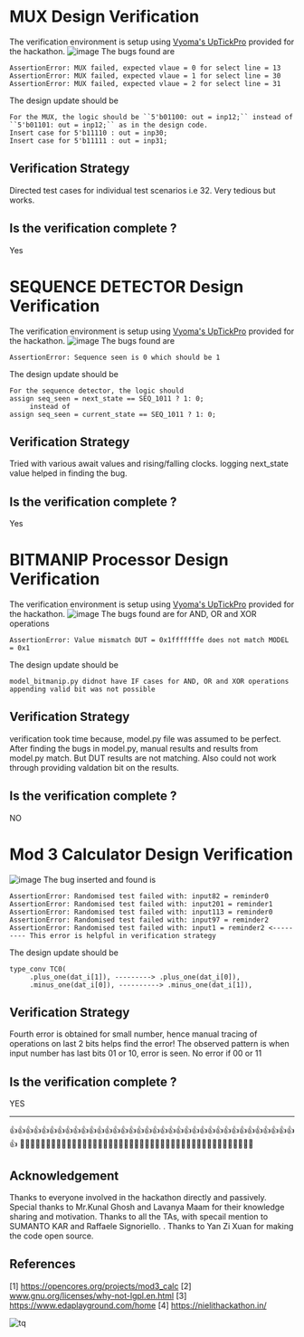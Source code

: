 # MUX Design Verification
The verification environment is setup using [Vyoma's UpTickPro](https://vyomasystems.com) provided for the hackathon.
![image](https://user-images.githubusercontent.com/16399079/181467080-eeef2b92-83e4-4c00-98b9-0b3b5827a140.png)
The bugs found are
```
AssertionError: MUX failed, expected vlaue = 0 for select line = 13
AssertionError: MUX failed, expected vlaue = 1 for select line = 30
AssertionError: MUX failed, expected vlaue = 2 for select line = 31
```
The design update should be
```
For the MUX, the logic should be ``5'b01100: out = inp12;`` instead of ``5'b01101: out = inp12;`` as in the design code.
Insert case for 5'b11110 : out = inp30;
Insert case for 5'b11111 : out = inp31;
```
## Verification Strategy
Directed test cases for individual test scenarios i.e 32. Very tedious but works.
## Is the verification complete ?
Yes

# SEQUENCE DETECTOR Design Verification
The verification environment is setup using [Vyoma's UpTickPro](https://vyomasystems.com) provided for the hackathon.
![image](https://user-images.githubusercontent.com/16399079/181604945-1f3293b7-65a3-4af3-83cc-a7f5ea35360c.png)
The bugs found are
```
AssertionError: Sequence seen is 0 which should be 1
```
The design update should be
```
For the sequence detector, the logic should 
assign seq_seen = next_state == SEQ_1011 ? 1: 0;
     instead of 
assign seq_seen = current_state == SEQ_1011 ? 1: 0;
```
## Verification Strategy
Tried with various await values and rising/falling clocks. logging next_state value helped in finding the bug.
## Is the verification complete ?
Yes

# BITMANIP Processor Design Verification
The verification environment is setup using [Vyoma's UpTickPro](https://vyomasystems.com) provided for the hackathon.
![image](https://user-images.githubusercontent.com/16399079/181800108-90fad127-f8e5-4d4b-8614-f6cb5d300edd.png)
The bugs found are for AND, OR and XOR operations
```
AssertionError: Value mismatch DUT = 0x1fffffffe does not match MODEL = 0x1
```
The design update should be
```
model_bitmanip.py didnot have IF cases for AND, OR and XOR operations
appending valid bit was not possible
```
## Verification Strategy
verification took time because, model.py file was assumed to be perfect. 
After finding the bugs in model.py, manual results and results from model.py match. But DUT results are not matching.
Also could not work through providing valdation bit on the results.
## Is the verification complete ?
NO

# Mod 3 Calculator Design Verification
![image](https://user-images.githubusercontent.com/16399079/181872182-fd49f6c6-383c-464c-b0a7-5e8f126e4b65.png)
The bug inserted and found is
```
AssertionError: Randomised test failed with: input82 = reminder0
AssertionError: Randomised test failed with: input201 = reminder1
AssertionError: Randomised test failed with: input113 = reminder0
AssertionError: Randomised test failed with: input97 = reminder2
AssertionError: Randomised test failed with: input1 = reminder2 <--------- This error is helpful in verification strategy
```
The design update should be
```
type_conv TC0(
     .plus_one(dat_i[1]), ---------> .plus_one(dat_i[0]),
     .minus_one(dat_i[0]), ----------> .minus_one(dat_i[1]),
```
## Verification Strategy
Fourth error is obtained for small number, hence manual tracing of operations on last 2 bits helps find the error!
The observed pattern is when input number has last bits 01 or 10, error is seen. No error if 00 or 11

## Is the verification complete ?
YES

************************************************************************************************************
 :thumbsup::thumbsup::thumbsup::thumbsup::thumbsup::thumbsup::thumbsup::thumbsup::thumbsup::thumbsup::thumbsup::thumbsup::thumbsup::thumbsup::thumbsup::thumbsup::thumbsup::thumbsup::thumbsup::thumbsup::thumbsup::thumbsup::thumbsup::thumbsup::thumbsup::thumbsup::thumbsup::thumbsup::thumbsup::thumbsup::thumbsup::thumbsup::thumbsup::thumbsup::thumbsup::thumbsup::thumbsup:
 :bouquet::bouquet::bouquet::bouquet::bouquet::bouquet::bouquet::bouquet::bouquet::bouquet::bouquet::bouquet::bouquet::bouquet::bouquet::bouquet::bouquet::bouquet::bouquet::bouquet::bouquet::bouquet::bouquet::bouquet::bouquet::bouquet::bouquet::bouquet::bouquet::bouquet::bouquet::bouquet::bouquet::bouquet::bouquet::bouquet::bouquet::bouquet::bouquet::bouquet::bouquet::bouquet::bouquet::bouquet::bouquet:
## Acknowledgement
Thanks to everyone involved in the
hackathon directly and passively. Special thanks to
Mr.Kunal Ghosh and Lavanya Maam for their knowledge sharing and
motivation. Thanks to all the TAs, with specail mention to SUMANTO KAR
 and Raffaele Signoriello. 
. Thanks to Yan Zi Xuan for making the code open source.

## References
[1] https://opencores.org/projects/mod3_calc
[2] www.gnu.org/licenses/why-not-lgpl.en.html
[3] https://www.edaplayground.com/home
[4] https://nielithackathon.in/

![tq](https://user-images.githubusercontent.com/16399079/181875398-7c9416c4-dd87-4cb6-aab3-8793f56dd262.gif)

